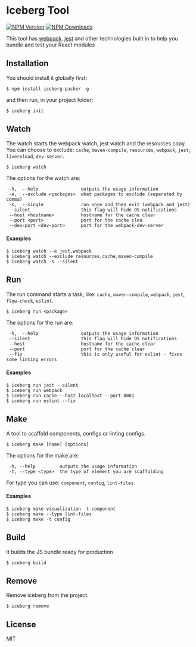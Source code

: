 # Iceberg Tool

[![NPM Version](http://img.shields.io/npm/v/iceberg-packer.svg?style=flat)](https://www.npmjs.org/package/iceberg-packer)
[![NPM Downloads](https://img.shields.io/npm/dm/iceberg-packer.svg?style=flat)](https://www.npmjs.org/package/iceberg-packer)

This tool has [webpack](https://github.com/webpack/webpack), [jest](https://facebook.github.io/jest/) and other technologies built in to help you bundle and test your React modules

## Installation

You should install it globally first:

```
$ npm install iceberg-packer -g
```

and then run, in your project folder:

```
$ iceberg init
```

## Watch

The watch starts the webpack watch, jest watch and the resources copy. You can choose to exclude: `cache`, `maven-compile`, `resources`, `webpack`, `jest`, `livereload`, `dev-server`.

```
$ iceberg watch
```

The options for the watch are:

```
 -h,  --help                outputs the usage information
 -e,  --exclude <packages>  what packages to exclude (separated by comma)
 -s,  --single              run once and then exit (webpack and jest)
 --silent                   this flag will hide OS notifications
 --host <hostname>          hostname for the cache clear
 --port <port>              port for the cache clea
 --dev-port <dev-port>      port for the webpack-dev-server
```

#### Examples

```
$ iceberg watch --e jest,webpack
$ iceberg watch --exclude resources,cache,maven-compile
$ iceberg watch -s --silent
```

## Run

The run command starts a task, like: `cache`, `maven-compile`, `webpack`, `jest`, `flow-check`, `eslint`.

```
$ iceberg run <package>
```

The options for the run are:

```
 -h,  --help                outputs the usage information
 --silent                   this flag will hide OS notifications
 --host                     hostname for the cache clear
 --port                     port for the cache clear
 --fix                      this is only useful for eslint - fixes some linting errors
```

#### Examples

```
$ iceberg run jest --silent
$ iceberg run webpack
$ iceberg run cache --host localhost --port 8081
$ iceberg run eslint --fix
```

## Make

A tool to scaffold components, configs or linting configs.

```
$ iceberg make [name] [options]
```

The options for the make are:

```
 -h, --help      	outputs the usage information
 -t, --type <type>	the type of element you are scaffolding
```

For type you can use: `component`, `config`, `lint-files`.

#### Examples

```
$ iceberg make visualization -t component
$ iceberg make --type lint-files
$ iceberg make -t config
```

## Build

It builds the JS bundle ready for production

```
$ iceberg build
```

## Remove

Remove iceberg from the project.

```
$ iceberg remove
```

## License

MIT
